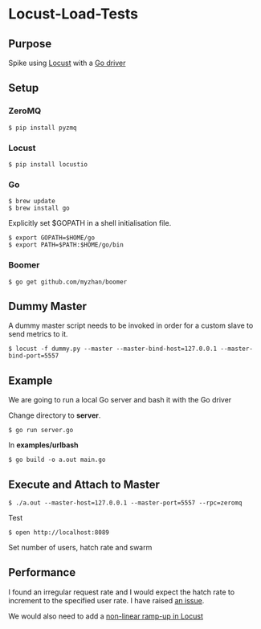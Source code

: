 Locust-Load-Tests
================

Purpose
-------
Spike using [Locust](https://locust.io/) with a [Go driver](https://github.com/myzhan/boomer)

Setup
-----

### ZeroMQ
```
$ pip install pyzmq 
```

### Locust
```
$ pip install locustio
```

### Go
```
$ brew update
$ brew install go
```

Explicitly set $GOPATH in a shell initialisation file.
```
$ export GOPATH=$HOME/go
$ export PATH=$PATH:$HOME/go/bin
```

### Boomer
```
$ go get github.com/myzhan/boomer
```

Dummy Master
------------
A dummy master script needs to be invoked in order for a custom slave to send
metrics to it.
```
$ locust -f dummy.py --master --master-bind-host=127.0.0.1 --master-bind-port=5557
```

Example
------
We are going to run a local Go server and bash it with the Go driver

Change directory to **server**.
```
$ go run server.go
```

In **examples/urlbash**
```
$ go build -o a.out main.go
```

Execute and Attach to Master
----------------------------
```
$ ./a.out --master-host=127.0.0.1 --master-port=5557 --rpc=zeromq
```

Test
```
$ open http://localhost:8089
```
Set number of users, hatch rate and swarm

Performance
-----------
I found an irregular request rate and I would expect
the hatch rate to increment to the specified user rate. I have raised [an
issue](https://github.com/myzhan/boomer/issues/23).

We would also need to add a [non-linear ramp-up in
Locust](https://github.com/locustio/locust/issues/765)
